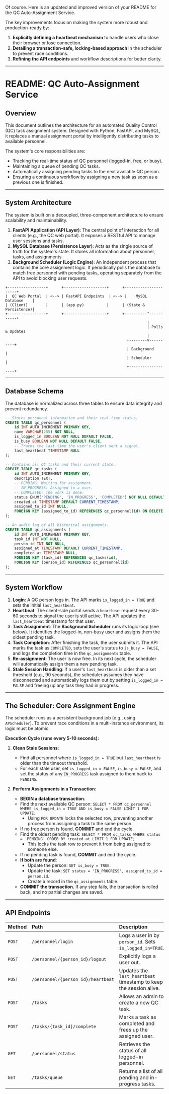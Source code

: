 Of course. Here is an updated and improved version of your README for the QC Auto-Assignment Service.

The key improvements focus on making the system more robust and production-ready by:

1.  **Explicitly defining a heartbeat mechanism** to handle users who close their browser or lose connection.
2.  **Detailing a transaction-safe, locking-based approach** in the scheduler to prevent race conditions.
3.  **Refining the API endpoints** and workflow descriptions for better clarity.

---

# **README: QC Auto-Assignment Service**

## **Overview**

This document outlines the architecture for an automated Quality Control (QC) task assignment system. Designed with Python, FastAPI, and MySQL, it replaces a manual assignment portal by intelligently distributing tasks to available personnel.

The system's core responsibilities are:

- Tracking the real-time status of QC personnel (logged-in, free, or busy).
- Maintaining a queue of pending QC tasks.
- Automatically assigning pending tasks to the next available QC person.
- Ensuring a continuous workflow by assigning a new task as soon as a previous one is finished.

---

## **System Architecture**

The system is built on a decoupled, three-component architecture to ensure scalability and maintainability.

1.  **FastAPI Application (API Layer)**: The central point of interaction for all clients (e.g., the QC web portal). It exposes a RESTful API to manage user sessions and tasks.
2.  **MySQL Database (Persistence Layer)**: Acts as the single source of truth for the system's state. It stores all information about personnel, tasks, and assignments.
3.  **Background Scheduler (Logic Engine)**: An independent process that contains the core assignment logic. It periodically polls the database to match free personnel with pending tasks, operating separately from the API to avoid blocking user requests.

```
+-----------------+      +-------------------+      +----------------------+
|  QC Web Portal  | <--> | FastAPI Endpoints  | <--> |    MySQL Database    |
| (Client)        |      | (app.py)          |      | (State & Persistence)|
+-----------------+      +-------------------+      +----------^-----------+
                                                               |
                                                               | Polls & Updates
                                                               |
                                                      +--------v----------+
                                                      | Background        |
                                                      | Scheduler         |
                                                      +-------------------+
```

---

## **Database Schema**

The database is normalized across three tables to ensure data integrity and prevent redundancy.

```sql
-- Stores personnel information and their real-time status.
CREATE TABLE qc_personnel (
    id INT AUTO_INCREMENT PRIMARY KEY,
    name VARCHAR(255) NOT NULL,
    is_logged_in BOOLEAN NOT NULL DEFAULT FALSE,
    is_busy BOOLEAN NOT NULL DEFAULT FALSE,
    -- Tracks the last time the user's client sent a signal.
    last_heartbeat TIMESTAMP NULL
);

-- Contains all QC tasks and their current state.
CREATE TABLE qc_tasks (
    id INT AUTO_INCREMENT PRIMARY KEY,
    description TEXT,
    -- PENDING: Waiting for assignment.
    -- IN_PROGRESS: Assigned to a user.
    -- COMPLETED: The work is done.
    status ENUM('PENDING', 'IN_PROGRESS', 'COMPLETED') NOT NULL DEFAULT 'PENDING',
    created_at TIMESTAMP DEFAULT CURRENT_TIMESTAMP,
    assigned_to_id INT NULL,
    FOREIGN KEY (assigned_to_id) REFERENCES qc_personnel(id) ON DELETE SET NULL
);

-- An audit log of all historical assignments.
CREATE TABLE qc_assignments (
    id INT AUTO_INCREMENT PRIMARY KEY,
    task_id INT NOT NULL,
    person_id INT NOT NULL,
    assigned_at TIMESTAMP DEFAULT CURRENT_TIMESTAMP,
    completed_at TIMESTAMP NULL,
    FOREIGN KEY (task_id) REFERENCES qc_tasks(id),
    FOREIGN KEY (person_id) REFERENCES qc_personnel(id)
);
```

---

## **System Workflow**

1.  **Login**: A QC person logs in. The API marks `is_logged_in = TRUE` and sets the initial `last_heartbeat`.
2.  **Heartbeat**: The client-side portal sends a `heartbeat` request every 30-60 seconds to signal the user is still active. The API updates the `last_heartbeat` timestamp for that user.
3.  **Task Assignment**: The **Background Scheduler** runs its logic loop (see below). It identifies the logged-in, non-busy user and assigns them the oldest pending task.
4.  **Task Completion**: After finishing the task, the user submits it. The API marks the task as `COMPLETED`, sets the user's status to `is_busy = FALSE`, and logs the completion time in the `qc_assignments` table.
5.  **Re-assignment**: The user is now free. In its next cycle, the scheduler will automatically assign them a new pending task.
6.  **Stale Session Handling**: If a user's `last_heartbeat` is older than a set threshold (e.g., 90 seconds), the scheduler assumes they have disconnected and automatically logs them out by setting `is_logged_in = FALSE` and freeing up any task they had in progress.

---

## **The Scheduler: Core Assignment Engine**

The scheduler runs as a persistent background job (e.g., using `APScheduler`). To prevent race conditions in a multi-instance environment, its logic must be atomic.

**Execution Cycle (runs every 5-10 seconds):**

1.  **Clean Stale Sessions**:

    - Find all personnel where `is_logged_in = TRUE` but `last_heartbeat` is older than the timeout threshold.
    - For each stale user, set `is_logged_in = FALSE`, `is_busy = FALSE`, and set the status of any `IN_PROGRESS` task assigned to them back to `PENDING`.

2.  **Perform Assignments in a Transaction**:
    - **BEGIN a database transaction.**
    - Find the next available QC person: `SELECT * FROM qc_personnel WHERE is_logged_in = TRUE AND is_busy = FALSE LIMIT 1 FOR UPDATE;`
      - Using `FOR UPDATE` locks the selected row, preventing another process from assigning a task to the same person.
    - If no free person is found, **COMMIT** and end the cycle.
    - Find the oldest pending task: `SELECT * FROM qc_tasks WHERE status = 'PENDING' ORDER BY created_at LIMIT 1 FOR UPDATE;`
      - This locks the task row to prevent it from being assigned to someone else.
    - If no pending task is found, **COMMIT** and end the cycle.
    - **If both are found**:
      - Update the person: `SET is_busy = TRUE`.
      - Update the task: `SET status = 'IN_PROGRESS', assigned_to_id = person.id`.
      - Create a record in the `qc_assignments` table.
    - **COMMIT the transaction.** If any step fails, the transaction is rolled back, and no partial changes are saved.

---

## **API Endpoints**

| Method | Path                               | Description                                                       |
| :----- | :--------------------------------- | :---------------------------------------------------------------- |
| `POST` | `/personnel/login`                 | Logs a user in by `person_id`. Sets `is_logged_in=TRUE`.          |
| `POST` | `/personnel/{person_id}/logout`    | Explicitly logs a user out.                                       |
| `POST` | `/personnel/{person_id}/heartbeat` | Updates the `last_heartbeat` timestamp to keep the session alive. |
| `POST` | `/tasks`                           | Allows an admin to create a new QC task.                          |
| `POST` | `/tasks/{task_id}/complete`        | Marks a task as completed and frees up the assigned user.         |
| `GET`  | `/personnel/status`                | Retrieves the status of all logged-in personnel.                  |
| `GET`  | `/tasks/queue`                     | Returns a list of all pending and in-progress tasks.              |

